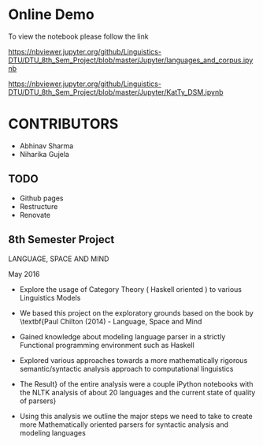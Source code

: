 # Online Demo

To view the notebook please follow the link


https://nbviewer.jupyter.org/github/Linguistics-DTU/DTU_8th_Sem_Project/blob/master/Jupyter/languages_and_corpus.ipynb

https://nbviewer.jupyter.org/github/Linguistics-DTU/DTU_8th_Sem_Project/blob/master/Jupyter/KatTy_DSM.ipynb

# CONTRIBUTORS

- Abhinav Sharma
- Niharika Gujela


## TODO

- Github pages
- Restructure
- Renovate


## 8th Semester Project

LANGUAGE, SPACE AND MIND

May 2016
    
- Explore the usage of Category Theory ( Haskell oriented ) to various Linguistics Models 
 
- We based this project on the exploratory grounds based on the book by \textbf{Paul Chilton (2014) - Language, Space and Mind 

- Gained knowledge about modeling language parser in a strictly Functional programming environment such as Haskell

- Explored various approaches towards a more mathematically rigorous semantic/syntactic analysis approach to computational linguistics         

- The Result} of the entire analysis were a couple iPython notebooks with the NLTK analysis of about 20 languages and the current state of quality of parsers}

- Using this analysis we outline the major steps we need to take to create more Mathematically oriented parsers for syntactic analysis and modeling languages       
